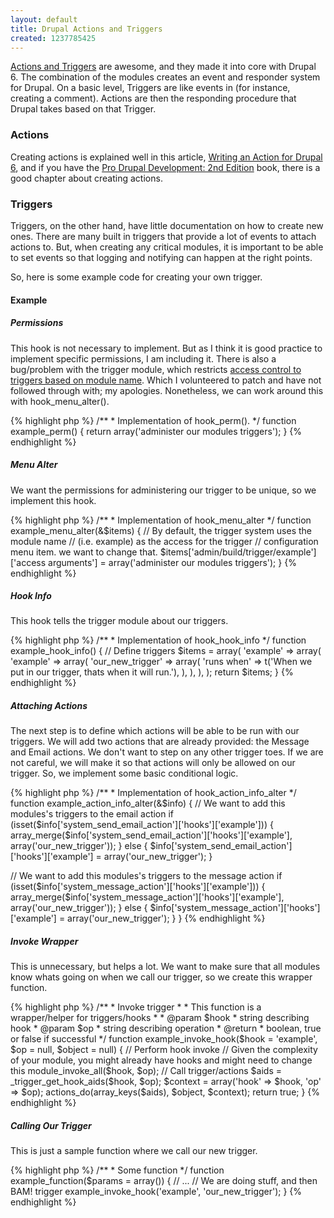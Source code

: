 ```yaml
---
layout: default
title: Drupal Actions and Triggers
created: 1237785425
---
```


[Actions and Triggers](http://drupal.org/node/199254) are awesome, and they made it into core with Drupal 6. The combination of the modules creates an event and responder system for Drupal.  On a basic level, Triggers are like events in (for instance, creating a comment).  Actions are then the responding procedure that Drupal takes based on that Trigger.

### Actions

Creating actions is explained well in this article, [Writing an Action for Drupal 6](http://www.sysarchitects.com/node/47), and if you have the [Pro Drupal Development: 2nd Edition](http://www.drupalbook.com/) book, there is a good chapter about creating actions.

### Triggers

Triggers, on the other hand, have little documentation on how to create new ones.  There are many built in triggers that provide a lot of events to attach actions to.  But, when creating any critical modules, it is important to be able to set events so that logging and notifying can happen at the right points.

So, here is some example code for creating your own trigger.

#### Example

##### Permissions

This hook is not necessary to implement.  But as I think it is good practice to implement specific permissions, I am including it.  There is also a bug/problem with the trigger module, which restricts [access control to triggers based on module name](http://drupal.org/node/324183]).  Which I volunteered to patch and have not followed through with; my apologies.  Nonetheless, we can work around this with hook_menu_alter().


<div>
{% highlight php %}
/**
 * Implementation of hook_perm().
 */
function example_perm() {
  return array('administer our modules triggers');
}
{% endhighlight %}
</div>


##### Menu Alter

We want the permissions for administering our trigger to be unique, so we implement this hook.


<div>
{% highlight php %}
/**
 * Implementation of hook_menu_alter
 */
function example_menu_alter(&amp;$items) {
  // By default, the trigger system uses the module name 
  // (i.e. example) as the access for the trigger
  // configuration menu item.  we want to change that.
  $items['admin/build/trigger/example']['access arguments'] = array('administer our modules triggers');
}
{% endhighlight %}
</div>


##### Hook Info

This hook tells the trigger module about our triggers.


<div>
{% highlight php %}
/**
 * Implementation of hook_hook_info
 */
function example_hook_info() {
  // Define triggers
  $items = array(
    'example' => array(
      'example' => array(
        'our_new_trigger' => array(
          'runs when' => t('When we put in our trigger, thats when it will run.'),
        ),
      ),
    ),
  );
  return $items;
} 
{% endhighlight %}
</div>


##### Attaching Actions

The next step is to define which actions will be able to be run with our triggers.  We will add two actions that are already provided: the Message and Email actions.  We don't want to step on any other trigger toes.  If we are not careful, we will make it so that actions will only be allowed on our trigger.  So, we implement some basic conditional logic.


<div>
{% highlight php %}
/**
 * Implementation of hook_action_info_alter
 */
function example_action_info_alter(&amp;$info) {
  // We want to add this modules's triggers to the email action
  if (isset($info['system_send_email_action']['hooks']['example'])) {
    array_merge($info['system_send_email_action']['hooks']['example'], array('our_new_trigger'));
  } else {
    $info['system_send_email_action']['hooks']['example'] = array('our_new_trigger');
  }
  
  // We want to add this modules's triggers to the message action
  if (isset($info['system_message_action']['hooks']['example'])) {
    array_merge($info['system_message_action']['hooks']['example'], array('our_new_trigger'));
  } else {
    $info['system_message_action']['hooks']['example'] = array('our_new_trigger');
  }
}
{% endhighlight %}
</div>


##### Invoke Wrapper

This is unnecessary, but helps a lot.  We want to make sure that all modules know whats going on when we call our trigger, so we create this wrapper function.


<div>
{% highlight php %}
/**
 * Invoke trigger
 *
 * This function is a wrapper/helper for triggers/hooks
 *
 * @param $hook
 *   string describing hook
 * @param $op
 *   string describing operation
 * @return
 *   boolean, true or false if successful
 */
function example_invoke_hook($hook = 'example', $op = null, $object = null) {
  // Perform hook invoke
  // Given the complexity of your module, you might already have hooks and might need to change this
  module_invoke_all($hook, $op);
  // Call trigger/actions
  $aids = _trigger_get_hook_aids($hook, $op);
  $context = array('hook' => $hook, 'op' => $op);
  actions_do(array_keys($aids), $object, $context);
  return true;
}
{% endhighlight %}
</div>


##### Calling Our Trigger

This is just a sample function where we call our new trigger.


<div>
{% highlight php %}
/**
 * Some function
 */
function example_function($params = array()) {
  // ...
  // We are doing stuff, and then BAM! trigger
  example_invoke_hook('example', 'our_new_trigger');
} 
{% endhighlight %}
</div>
